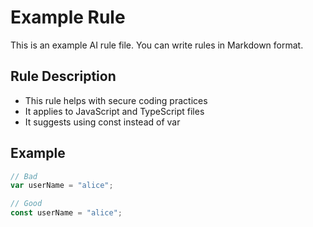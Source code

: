 # Example Rule

This is an example AI rule file. You can write rules in Markdown format.

## Rule Description
- This rule helps with secure coding practices
- It applies to JavaScript and TypeScript files
- It suggests using const instead of var

## Example
```javascript
// Bad
var userName = "alice";

// Good  
const userName = "alice";
```

